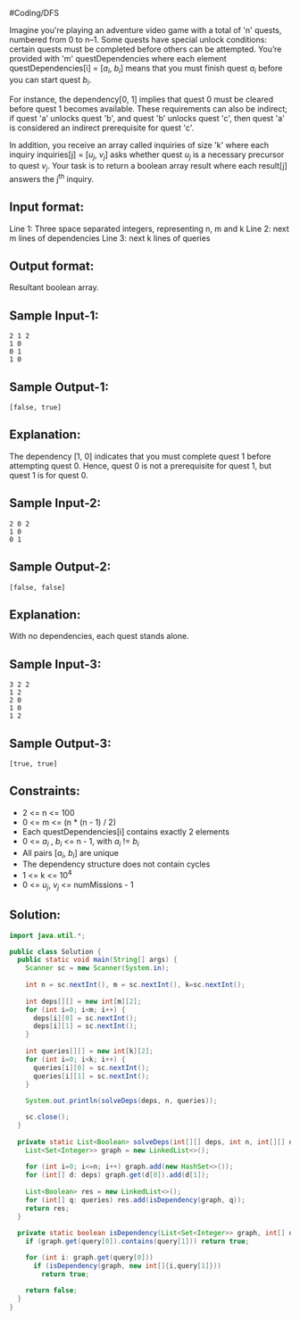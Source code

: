 #Coding/DFS

Imagine you're playing an adventure video game with a total of 'n' quests, numbered from 0 to n–1. Some quests have special unlock conditions: certain quests must be completed before others can be attempted. You’re provided with 'm' questDependencies where each element questDependencies\[i] = \[$a_i$, $b_i$] means that you must finish quest $a_i$ before you can start quest $b_i$.

For instance, the dependency\[0, 1] implies that quest 0 must be cleared before quest 1 becomes available. These requirements can also be indirect; if quest 'a' unlocks quest 'b', and quest 'b' unlocks quest 'c', then quest 'a' is considered an indirect prerequisite for quest 'c'.

In addition, you receive an array called inquiries of size 'k' where each inquiry inquiries\[j] = \[$u_j$, $v_j$] asks whether quest $u_j$ is a necessary precursor to quest $v_j$. Your task is to return a boolean array result where each result\[j] answers the $\text{j}^\text{th}$ inquiry.

Input format:
-------------
Line 1: Three space separated integers, representing n, m and k
Line 2: next m lines of dependencies
Line 3: next k lines of queries

Output format:
--------------
Resultant boolean array.

Sample Input-1:
----------
```
2 1 2
1 0
0 1
1 0
```
  
Sample Output-1: 
----------
```
[false, true]
```

Explanation:
----------
The dependency \[1, 0] indicates that you must complete quest 1 before attempting quest 0. Hence, quest 0 is not a prerequisite for quest 1, but quest 1 is for quest 0.

Sample Input-2:
----------
```
2 0 2
1 0
0 1
```

Sample Output-2:
----------
```
[false, false]
```
  
Explanation:
----------
With no dependencies, each quest stands alone.

Sample Input-3:
----------
```
3 2 2
1 2
2 0
1 0
1 2
```

Sample Output-3:
----------
```
[true, true]
```

Constraints:
----------
- 2 <= n <= 100  
- 0 <= m <= (n * (n - 1) / 2)  
- Each questDependencies\[i] contains exactly 2 elements  
- 0 <= $a_i$ , $b_i$ <= n - 1, with $a_i$ != $b_i$  
- All pairs \[$a_i$, $b_i$] are unique  
- The dependency structure does not contain cycles  
- 1 <= k <= $10^4$ 
- 0 <= $u_j$, $v_j$ <= numMissions - 1

## Solution:

```java
import java.util.*;

public class Solution {
  public static void main(String[] args) {
    Scanner sc = new Scanner(System.in);
    
    int n = sc.nextInt(), m = sc.nextInt(), k=sc.nextInt();
    
    int deps[][] = new int[m][2];
    for (int i=0; i<m; i++) {
      deps[i][0] = sc.nextInt();
      deps[i][1] = sc.nextInt();
    }
    
    int queries[][] = new int[k][2];
    for (int i=0; i<k; i++) {
      queries[i][0] = sc.nextInt();
      queries[i][1] = sc.nextInt();
    }
    
    System.out.println(solveDeps(deps, n, queries));

    sc.close();
  }
  
  private static List<Boolean> solveDeps(int[][] deps, int n, int[][] queries) {
    List<Set<Integer>> graph = new LinkedList<>();
    
    for (int i=0; i<=n; i++) graph.add(new HashSet<>());
    for (int[] d: deps) graph.get(d[0]).add(d[1]);
    
    List<Boolean> res = new LinkedList<>();
    for (int[] q: queries) res.add(isDependency(graph, q));
    return res;
  }
  
  private static boolean isDependency(List<Set<Integer>> graph, int[] query) {
    if (graph.get(query[0]).contains(query[1])) return true;

    for (int i: graph.get(query[0]))
      if (isDependency(graph, new int[]{i,query[1]}))
        return true;

    return false;        
  }
}
```
